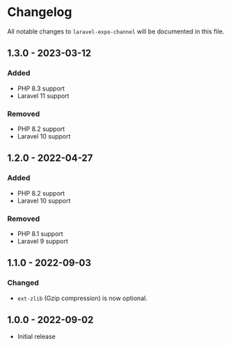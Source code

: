 # Changelog

All notable changes to `laravel-expo-channel` will be documented in this file.

## 1.3.0 - 2023-03-12

### Added

- PHP 8.3 support
- Laravel 11 support

### Removed

- PHP 8.2 support
- Laravel 10 support

## 1.2.0 - 2022-04-27

### Added

- PHP 8.2 support
- Laravel 10 support

### Removed

- PHP 8.1 support
- Laravel 9 support

## 1.1.0 - 2022-09-03

### Changed

- `ext-zlib` (Gzip compression) is now optional.

## 1.0.0 - 2022-09-02

- Initial release
